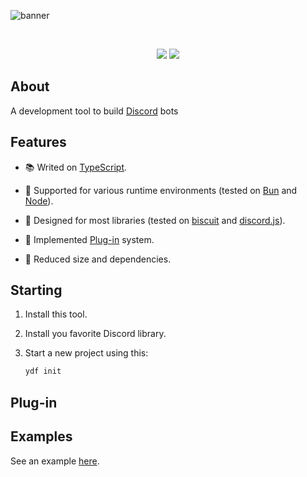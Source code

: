 ![banner](https://raw.githubusercontent.com/kh0wel/ydf/main/assets/banner.png)

<div align="center">
	<br />
	<p>
		<a href="https://www.npmjs.com/package/ydf"><img src="https://img.shields.io/npm/v/ydf.svg" /></a>
		<a href="https://www.npmjs.com/package/ydf"><img src="https://img.shields.io/npm/dt/ydf.svg" /></a>
	</p>
</div>

## About

A development tool to build [Discord](https://discord.com) bots

## Features

- 📚 Writed on [TypeScript](https://www.typescriptlang.org).

- 🧳 Supported for various runtime environments (tested on [Bun](https://bun.sh) and [Node](https://nodejs.org)).

- 🔌 Designed for most libraries (tested on [biscuit](https://biscuitjs.com) and [discord.js](https://discord.js.org)).

- 🧱 Implemented [Plug-in](https://en.wikipedia.org/wiki/Plug-in_%28computing%29) system.

- 🍂 Reduced size and dependencies.

## Starting

1. Install this tool.

2. Install you favorite Discord library.

3. Start a new project using this:

    ```bash
    ydf init
    ```

## Plug-in





## Examples

See an example [here](https://github.com/kh0wel/kobalt).
